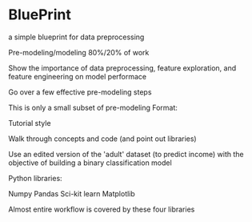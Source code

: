# BluePrint
a simple blueprint for data preprocessing

Pre-modeling/modeling 80%/20% of work

Show the importance of data preprocessing, feature exploration, and feature engineering on model performace

Go over a few effective pre-modeling steps

This is only a small subset of pre-modeling
Format:


Tutorial style

Walk through concepts and code (and point out libraries)

Use an edited version of the 'adult' dataset (to predict income) with the objective of building a binary classification model

Python libraries:

Numpy
Pandas
Sci-kit learn
Matplotlib

Almost entire workflow is covered by these four libraries

